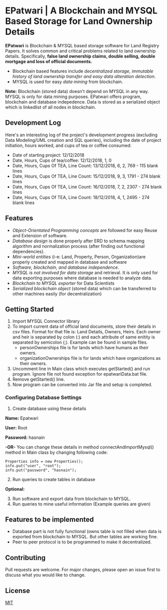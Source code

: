 # EPatwari | A Blockchain and MYSQL Based Storage for Land Ownership Details

**EPatwari** is Blockchain & MYSQL based storage software for Land Registry Papers. It solves common and critical problems related to land ownership details. Specifically, **false land ownership claims, double selling, double mortgage and loss of official documents.**

- Blockchain based features include *decentralized storage, immutable history of land ownership transfer and easy data alteration detection*.
- MYSQL is used for easy *data mining* from blockchain.

**Note:** Blockchain (stored data) doesn't depend on MYSQL in any way. MYSQL is only for data mining purposes. EPatwari offers program, blockchain and database indepedence. Data is stored as a serialized object which is linkedlist of all nodes in blockchain.

## Development Log
Here's an interesting log of the project's development progress (excluding Data Modeling/UML creation and SQL queries), including the date of project initiation, hours worked, and cups of tea or coffee consumed:
- Date of starting project: 12/12/2018
- Date, Hours, Cups of tea/coffee: 12/12/2018, 1, 0
- Date, Hours, Cups Of TEA, Line Count:  13/12/2018, 6, 2, 769 - 115 blank lines
- Date, Hours, Cups Of TEA, Line Count:  15/12/2018, 9, 3, 1791 - 274 blank lines
- Date, Hours, Cups Of TEA, Line Count:  16/12/2018, 7, 2, 2307 - 274 blank lines
- Date, Hours, Cups Of TEA, Line Count:  18/12/2018, 4, 1, 2495 - 274 blank lines

## Features
- *Object-Orientated Programming concepts* are followed for easy Reuse and Extension of software.
- *Database design* is done properly after ERD to schema mapping algorithm and normalization process (after finding out functional dependencies).
- *Mini-world entities* (i-e: Land, Property, Person, Organization)are properly created and mapped in database and software
- *Software, blockchain, and database independence*.
- *MYSQL is not involved for data storage* and retrieval. It is only used for data
exporting purposes where database is needed to analyze data. 
- *Blockchain to MYSQL exporter* for Data Scientists
- *Serialized blockchain object* (stored data) which can be transferred to other machines
easily (for decentralization)

## Getting Started
1. Import MYSQL Connector library
2. To import current data of official land documents, store their details in csv files. Format for that file is: Land Details, Owners, Heirs. Each owner and heir is separated by colon (:) and each attribute of same enitity is separated by semicolon (;). Example can be found in sample files.
     - personOwnerships file is for lands which have humans as their owners. 
     - organizationOwnerships file is for lands which have organizations as their owners.
3. Uncomment line in Main class which executes getStarted() and run program. Ignore file not found exception for epatwariData.bat file.
4. Remove getStarted() line.
5. Now program can be converted into Jar file and setup is completed.

### Configuring Database Settings
1. Create database using these details

**Name:** Epatwari

**User:** Root

**Password:** hasnain

 **-OR-**
You can change these details in method connectAndImportMysql() method in Main class by changing following code:
```String url = "jdbc:mysql://127.0.0.1:3306/epatwari";
Properties info = new Properties();
info.put("user", "root");
info.put("password", "hasnain"); 
```
2. Run queries to create tables in database

**Optional:**

3. Run software and export data from blockchain to MYSQL.
4. Run queries to mine useful information (Example queries are given)

## Features to be implemented
- Database part is not fully functional (owns table is not filled when data is exported from blockchain to MYSQL. But other tables are working fine.
- Peer to peer protocol is to be programmed to make it decentralized.

## Contributing
Pull requests are welcome. For major changes, please open an issue first to discuss what you would like to change.

## License
[MIT](https://choosealicense.com/licenses/mit/)
